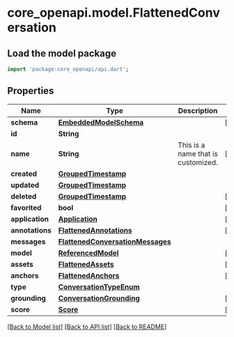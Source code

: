 # core_openapi.model.FlattenedConversation

## Load the model package
```dart
import 'package:core_openapi/api.dart';
```

## Properties
Name | Type | Description | Notes
------------ | ------------- | ------------- | -------------
**schema** | [**EmbeddedModelSchema**](EmbeddedModelSchema.md) |  | [optional] 
**id** | **String** |  | 
**name** | **String** | This is a name that is customized. | [optional] 
**created** | [**GroupedTimestamp**](GroupedTimestamp.md) |  | 
**updated** | [**GroupedTimestamp**](GroupedTimestamp.md) |  | 
**deleted** | [**GroupedTimestamp**](GroupedTimestamp.md) |  | [optional] 
**favorited** | **bool** |  | [optional] 
**application** | [**Application**](Application.md) |  | [optional] 
**annotations** | [**FlattenedAnnotations**](FlattenedAnnotations.md) |  | [optional] 
**messages** | [**FlattenedConversationMessages**](FlattenedConversationMessages.md) |  | 
**model** | [**ReferencedModel**](ReferencedModel.md) |  | [optional] 
**assets** | [**FlattenedAssets**](FlattenedAssets.md) |  | [optional] 
**anchors** | [**FlattenedAnchors**](FlattenedAnchors.md) |  | [optional] 
**type** | [**ConversationTypeEnum**](ConversationTypeEnum.md) |  | 
**grounding** | [**ConversationGrounding**](ConversationGrounding.md) |  | [optional] 
**score** | [**Score**](Score.md) |  | [optional] 

[[Back to Model list]](../README.md#documentation-for-models) [[Back to API list]](../README.md#documentation-for-api-endpoints) [[Back to README]](../README.md)


